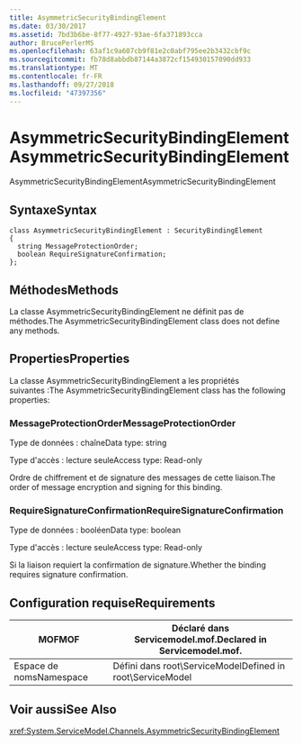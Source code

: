 ```yaml
---
title: AsymmetricSecurityBindingElement
ms.date: 03/30/2017
ms.assetid: 7bd3b6be-8f77-4927-93ae-6fa371893cca
author: BrucePerlerMS
ms.openlocfilehash: 63af1c9a607cb9f81e2c0abf795ee2b3432cbf9c
ms.sourcegitcommit: fb78d8abbdb87144a3872cf154930157090dd933
ms.translationtype: MT
ms.contentlocale: fr-FR
ms.lasthandoff: 09/27/2018
ms.locfileid: "47397356"
---
```

# <a name="asymmetricsecuritybindingelement"></a><span data-ttu-id="1bbe7-102">AsymmetricSecurityBindingElement</span><span class="sxs-lookup"><span data-stu-id="1bbe7-102">AsymmetricSecurityBindingElement</span></span>
<span data-ttu-id="1bbe7-103">AsymmetricSecurityBindingElement</span><span class="sxs-lookup"><span data-stu-id="1bbe7-103">AsymmetricSecurityBindingElement</span></span>  
  
## <a name="syntax"></a><span data-ttu-id="1bbe7-104">Syntaxe</span><span class="sxs-lookup"><span data-stu-id="1bbe7-104">Syntax</span></span>  
  
```  
class AsymmetricSecurityBindingElement : SecurityBindingElement  
{  
  string MessageProtectionOrder;  
  boolean RequireSignatureConfirmation;  
};  
```  
  
## <a name="methods"></a><span data-ttu-id="1bbe7-105">Méthodes</span><span class="sxs-lookup"><span data-stu-id="1bbe7-105">Methods</span></span>  
 <span data-ttu-id="1bbe7-106">La classe AsymmetricSecurityBindingElement ne définit pas de méthodes.</span><span class="sxs-lookup"><span data-stu-id="1bbe7-106">The AsymmetricSecurityBindingElement class does not define any methods.</span></span>  
  
## <a name="properties"></a><span data-ttu-id="1bbe7-107">Properties</span><span class="sxs-lookup"><span data-stu-id="1bbe7-107">Properties</span></span>  
 <span data-ttu-id="1bbe7-108">La classe AsymmetricSecurityBindingElement a les propriétés suivantes :</span><span class="sxs-lookup"><span data-stu-id="1bbe7-108">The AsymmetricSecurityBindingElement class has the following properties:</span></span>  
  
### <a name="messageprotectionorder"></a><span data-ttu-id="1bbe7-109">MessageProtectionOrder</span><span class="sxs-lookup"><span data-stu-id="1bbe7-109">MessageProtectionOrder</span></span>  
 <span data-ttu-id="1bbe7-110">Type de données : chaîne</span><span class="sxs-lookup"><span data-stu-id="1bbe7-110">Data type: string</span></span>  
  
 <span data-ttu-id="1bbe7-111">Type d'accès : lecture seule</span><span class="sxs-lookup"><span data-stu-id="1bbe7-111">Access type: Read-only</span></span>  
  
 <span data-ttu-id="1bbe7-112">Ordre de chiffrement et de signature des messages de cette liaison.</span><span class="sxs-lookup"><span data-stu-id="1bbe7-112">The order of message encryption and signing for this binding.</span></span>  
  
### <a name="requiresignatureconfirmation"></a><span data-ttu-id="1bbe7-113">RequireSignatureConfirmation</span><span class="sxs-lookup"><span data-stu-id="1bbe7-113">RequireSignatureConfirmation</span></span>  
 <span data-ttu-id="1bbe7-114">Type de données : booléen</span><span class="sxs-lookup"><span data-stu-id="1bbe7-114">Data type: boolean</span></span>  
  
 <span data-ttu-id="1bbe7-115">Type d'accès : lecture seule</span><span class="sxs-lookup"><span data-stu-id="1bbe7-115">Access type: Read-only</span></span>  
  
 <span data-ttu-id="1bbe7-116">Si la liaison requiert la confirmation de signature.</span><span class="sxs-lookup"><span data-stu-id="1bbe7-116">Whether the binding requires signature confirmation.</span></span>  
  
## <a name="requirements"></a><span data-ttu-id="1bbe7-117">Configuration requise</span><span class="sxs-lookup"><span data-stu-id="1bbe7-117">Requirements</span></span>  
  
|<span data-ttu-id="1bbe7-118">MOF</span><span class="sxs-lookup"><span data-stu-id="1bbe7-118">MOF</span></span>|<span data-ttu-id="1bbe7-119">Déclaré dans Servicemodel.mof.</span><span class="sxs-lookup"><span data-stu-id="1bbe7-119">Declared in Servicemodel.mof.</span></span>|  
|---------|-----------------------------------|  
|<span data-ttu-id="1bbe7-120">Espace de noms</span><span class="sxs-lookup"><span data-stu-id="1bbe7-120">Namespace</span></span>|<span data-ttu-id="1bbe7-121">Défini dans root\ServiceModel</span><span class="sxs-lookup"><span data-stu-id="1bbe7-121">Defined in root\ServiceModel</span></span>|  
  
## <a name="see-also"></a><span data-ttu-id="1bbe7-122">Voir aussi</span><span class="sxs-lookup"><span data-stu-id="1bbe7-122">See Also</span></span>  
 <xref:System.ServiceModel.Channels.AsymmetricSecurityBindingElement>
